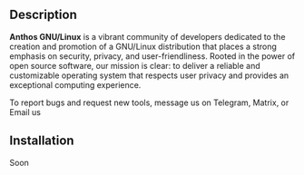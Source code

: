 ## Description

**Anthos GNU/Linux** is a vibrant community of developers dedicated to the creation and promotion of a GNU/Linux distribution that places a strong emphasis on security, privacy, and user-friendliness. Rooted in the power of open source software, our mission is clear: to deliver a reliable and customizable operating system that respects user privacy and provides an exceptional computing experience.

To report bugs and request new tools, message us on Telegram, Matrix, or Email us

## Installation

Soon
